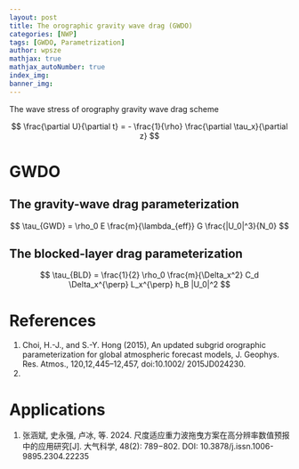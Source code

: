```yaml
---
layout: post
title: The orographic gravity wave drag (GWDO)
categories: [NWP]
tags: [GWDO, Parametrization]
author: wpsze
mathjax: true
mathjax_autoNumber: true
index_img: 
banner_img: 
---
```


The wave stress of orography gravity wave drag scheme

$$
\frac{\partial U}{\partial t} = - \frac{1}{\rho} \frac{\partial \tau_x}{\partial z}
$$

# GWDO

## The gravity-wave drag parameterization

$$
\tau_{GWD} = \rho_0 E \frac{m}{\lambda_{eff}} G \frac{|U_0|^3}{N_0} 
$$

## The blocked-layer drag parameterization

$$
\tau_{BLD} = \frac{1}{2} \rho_0 \frac{m}{\Delta_x^2} C_d \Delta_x^{\perp} L_x^{\perp} h_B |U_0|^2
$$



# References

1. Choi, H.-J., and S.-Y. Hong (2015), An updated subgrid orographic parameterization for global atmospheric forecast models, J. Geophys. Res. Atmos., 120,12,445–12,457, doi:10.1002/ 2015JD024230.
2. 

# Applications

1. 张涵斌, 史永强, 卢冰, 等. 2024. 尺度适应重力波拖曳方案在高分辨率数值预报中的应用研究[J]. 大气科学, 48(2): 789−802. DOI:  10.3878/j.issn.1006-9895.2304.22235

